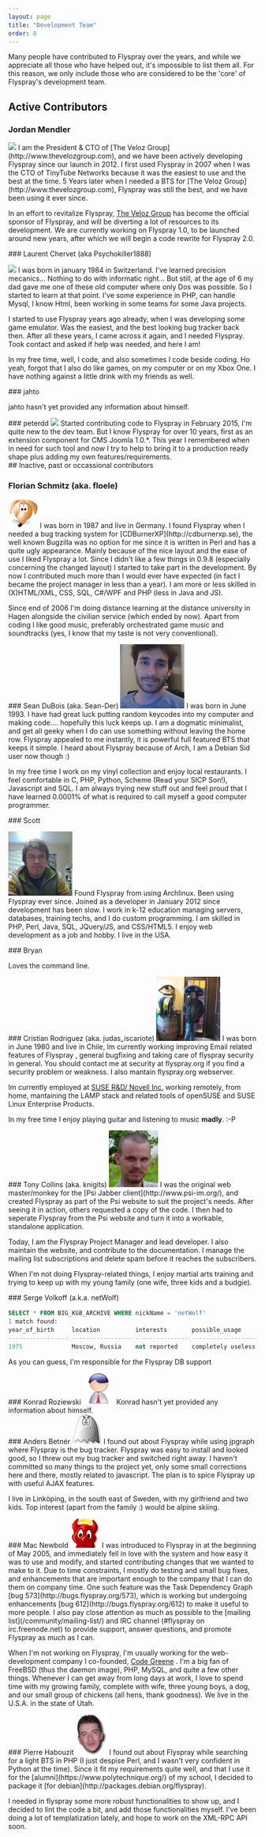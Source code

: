 ```yaml
---
layout: page
title: "Development Team"
order: 0
---
```


Many people have contributed to Flyspray over the years, and while we appreciate all those who have helped out, it's impossible to list them all.   For this reason, we only include those who are considered to be the 'core' of Flyspray's development team.

## Active Contributors


### Jordan Mendler

<img src="http://www.thevelozgroup.com/images/people/jordan-mendler/jordan-mendler-1.jpg" class="img-circle profile-picture">
I am the President & CTO of [The Veloz Group](http://www.thevelozgroup.com), and we have been actively developing Flyspray since our launch in 2012. I first used Flyspray in 2007 when I was the CTO of TinyTube Networks because it was the easiest to use and the best at the time. 5 Years later when I needed a BTS for [The Veloz Group](http://www.thevelozgroup.com), Flyspray was still the best, and we have been using it ever since.

In an effort to revitalize Flyspray, [The Veloz Group](http://www.thevelozgroup.com) has become the official sponsor of Flyspray, and will be diverting a lot of resources to its development. We are currently working on Flyspray 1.0, to be launched around new years, after which we will begin a code rewrite for Flyspray 2.0.

<div style="clear:both"></div>
### Laurent Chervet (aka Psychokiller1888)

<img src="http://www.gravatar.com/avatar/78d92a3cefcbceb2364a9cc1dbec4bf2?d=mm&s=50/" class="img-circle profile-picture"> I was born in january 1984 in Switzerland. I've learned precision mecanics... Nothing to do with informatic right... But still, at the age of 6 my dad gave me one of these old computer where only Dos was possible. So I started to learn at that point. I've some experience in PHP, can handle Mysql, I know Html, been working in some teams for some Java projects.

I started to use Flyspray years ago already, when I was developing some game emulator. Was the easiest, and the best looking bug tracker back then. After all these years, I came across it again, and I needed Flyspray. Took contact and asked if help was needed, and here I am!

In my free time, well, I code, and also sometimes I code beside coding. Ho yeah, forgot that I also do like games, on my computer or on my Xbox One. I have nothing against a little drink with my friends as well.

<div style="clear:both"></div>
### jahto

jahto hasn't yet provided any information about himself.

<div style="clear:both"></div>
### peterdd

<img src="https://avatars1.githubusercontent.com/u/1839154?s=130" class="img-circle profile-picture">
Started contributing code to Flyspray in February 2015, I'm quite new to the dev team.
But I know Flyspray for over 10 years, first as an extension component for CMS Joomla 1.0.*.
This year I remembered when in need for such tool and now I try to help to bring it to a production ready shape plus
adding my own features/requirements.

<div style="clear:both"></div>
## Inactive, past or occassional contributors 

### Florian Schmitz (aka. floele)

<img src="/images/team/dog.png" class="img-circle profile-picture">
I was born in 1987 and live in Germany. I found Flyspray when I needed a bug tracking system for [CDBurnerXP](http://cdburnerxp.se), the well known Bugzilla was no option for me since it is written in Perl and has a quite ugly appearance. Mainly because of the nice layout and the ease of use I liked Flyspray a lot. Since I didn't like a few things in 0.9.8 (especially concerning the changed layout) I started to take part in the development. By now I contributed much more than I would ever have expected (in fact I became the project manager in less than a year). I am more or less skilled in (X)HTML/XML, CSS, SQL, C#/WPF and PHP (less in Java and JS).

Since end of 2006 I'm doing distance learning at the distance university in Hagen alongside the civilian service (which ended by now). Apart from coding I like good music, preferably orchestrated game music and soundtracks (yes, I know that my taste is not very conventional).

<div style="clear:both"></div>
### Sean DuBois (aka. Sean-Der)

<img src="/images/team/sean.png" class="img-circle profile-picture">
I was born in June 1993. I have had great luck putting random keycodes into my computer and making code.... hopefully this luck keeps up. I am a dogmatic minimalist, and get all geeky when I do can use something without leaving the home row. Flyspray appealed to me instantly, it is powerful full featured BTS that keeps it simple. I heard about Flyspray because of Arch, I am a Debian Sid user now though :)

In my free time I work on my vinyl collection and enjoy local restaurants. I feel comfortable in C, PHP, Python, Scheme (Read your SICP Son!), Javascript and SQL. I am always trying new stuff out and feel proud that I have learned 0.0001% of what is required to call myself a good computer programmer.  

<div style="clear:both"></div>
### Scott 

<img src="/images/team/scott.png" class="img-circle profile-picture"> Found Flyspray from using Archlinux. Been using Flyspray ever since. Joined as a developer in January 2012 since development has been slow. I work in k-12 education managing servers, databases, training techs, and I do custom programming. I am skilled in PHP, Perl, Java, SQL, JQuery/JS, and CSS/HTML5. I enjoy web development as a job and hobby. I live in the USA.

<div style="clear:both"></div>
### Bryan 

Loves the command line.

<div style="clear:both"></div>
### Cristian Rodriguez (aka. judas_iscariote)

<img src="/images/team/judas.jpg" class="img-circle profile-picture">
I was born in June 1980 and live in Chile, Im currently working improving Email related features of Flyspray , general bugfixing and taking care of flyspray security in general. You should contact me at security at flyspray.org  if you find a security problem or weakness. I also mantain flyspray.org webserver.

Im currently employed at [SUSE R&D/ Novell Inc.](http://www.suse.de) working remotely, from home, mantaining the LAMP stack and related tools of openSUSE and SUSE Linux Enterprise Products.

In my free time I enjoy playing guitar and listening to music **madly**. :-P

<div style="clear:both"></div>
### Tony Collins (aka. knigits)

<img src="/images/team/tony-head.jpg" class="img-circle profile-picture">
I was the original web master/monkey for the [Psi Jabber client](http://www.psi-im.org/), and created Flyspray as part of the Psi website to suit the project's needs.  After seeing it in action, others requested a copy of the code.  I then had to seperate Flyspray from the Psi website and turn it into a workable, standalone application.

Today, I am the Flyspray Project Manager and lead developer.  I also maintain the website, and contribute to the documentation.  I manage the mailing list subscriptions and delete spam before it reaches the subscribers.

When I'm not doing Flyspray-related things, I enjoy martial arts training and trying to keep up with my young family (one wife, three kids and a budgie).

<div style="clear:both"></div>
### Serge Volkoff (a.k.a. netWolf)

``` sql
SELECT * FROM BIG_KGB_ARCHIVE WHERE nickName = 'netWolf'
1 match found:
year_of_birth     location          interests       possible_usage
----------------- ----------------- --------------- -------------------
1975              Moscow, Russia    not reported    completely useless
```
As you can guess, I'm responsible for the Flyspray DB support

<div style="clear:both"></div>
### Konrad Roziewski 

<img src="/images/team/user.png" class="img-circle profile-picture">
Konrad hasn't yet provided any information about himself.

<div style="clear:both"></div>
### Anders Betnér 

<img src="/images/team/ghost.png" class="img-circle profile-picture">
I found out about Flyspray while using jpgraph where Flyspray is the bug tracker. Flyspray was easy to install and looked good, so I threw out my bug tracker and switched right away. I haven't committed so many things to the project yet, only some small corrections here and there, mostly related to javascript. The plan is to spice Flyspray up with useful AJAX features.

I live in Linköping, in the south east of Sweden, with my girlfriend and two kids. Top interest (apart from the family :) would be alpine skiing.

<div style="clear:both"></div>
### Mac Newbold 

<img src="/images/team/daemon.png" class="img-circle profile-picture">
I was introduced to Flyspray in at the beginning of May 2005, and immediately fell in love with the system and how easy it was to use and modify, and started contributing changes that we wanted to make to it. Due to time constraints, I  mostly do testing and small bug fixes, and enhancements that are important enough to the company that I can do them on company time. One such feature was the Task Dependency Graph [bug 573](http://bugs.flyspray.org/573), which is working but undergoing enhancements [bug 612](http://bugs.flyspray.org/612) to make it useful to more people. I also pay close attention as much as possible to the [mailing list](/community/mailing-list/) and IRC channel (#flyspray on irc.freenode.net) to provide support, answer questions, and promote Flyspray as much as I can.

When I'm not working on Flyspray, I'm usually working for the web-development company I co-founded, [Code Greene](http://www.codegreene.com/) . I'm a big fan of FreeBSD (thus the daemon image), PHP, MySQL, and quite a few other things. Whenever I can get away from long days at work, I love to spend time with my growing family, complete with wife, three young boys, a dog, and our small group of chickens (all hens, thank goodness). We live in the U.S.A. in the state of Utah.

<div style="clear:both"></div>
### Pierre Habouzit 

<img src="/images/team/phabouzit.png" class="img-circle profile-picture">
I found out about Flyspray while searching for a light BTS in PHP (I 
just despise Perl, and I wasn't very confident in Python at the 
time). Since it fit my requirements quite well, and that I use it for 
the [alumni](https://www.polytechnique.org/) of my school, I decided to 
package it [for debian](http://packages.debian.org/flyspray).

I needed in flyspray some more robust functionalities to show 
up, and I decided to lint the code a bit, and add those 
functionalities myself. I've been doing a lot of templatization 
lately, and hope to work on the XML-RPC API soon.
